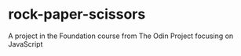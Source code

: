 # rock-paper-scissors
A project in the Foundation course from The Odin Project focusing on JavaScript
